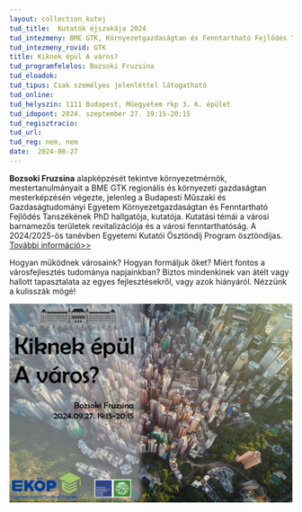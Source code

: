 ```yaml
---
layout: collection_kutej
tud_title:  Kutatók éjszakája 2024
tud_intezmeny: BME GTK, Környezetgazdaságtan és Fenntartható Fejlődés Tanszék
tud_intezmeny_rovid: GTK
title: Kiknek épül A város?
tud_programfelelos: Bozsoki Fruzsina
tud_eloadok: 
tud_tipus: Csak személyes jelenléttel látogatható
tud_online: 
tud_helyszin: 1111 Budapest, Műegyetem rkp 3. K. épület
tud_idopont: 2024. szeptember 27. 19:15-20:15
tud_regisztracio: 
tud_url: 
tud_reg: nem, nem
date:  2024-08-27
---
```


**Bozsoki Fruzsina** alapképzését tekintve környezetmérnök, mestertanulmányait a BME GTK regionális és környezeti gazdaságtan mesterképzésén végezte, jelenleg a Budapesti Műszaki és Gazdaságtudományi Egyetem Környezetgazdaságtan és Fenntartható Fejlődés Tanszékének PhD hallgatója, kutatója. Kutatási témái a városi barnamezős területek revitalizációja és a városi fenntarthatóság. A 2024/2025-ös tanévben Egyetemi Kutatói Ösztöndíj Program ösztöndíjas.
[További információ>>](http://kornygazd.bme.hu/hu/munkatarsak/bozsoki-fruzsina)

Hogyan működnek városaink? Hogyan formáljuk őket? Miért fontos a városfejlesztés tudománya napjainkban? 
Biztos mindenkinek van átélt vagy hallott tapasztalata az egyes fejlesztésekről, vagy azok hiányáról. Nézzünk a kulisszák mögé!

![Kiknek épül A város?](../2024/images/kiknek-epul-a-varos.jpg)
